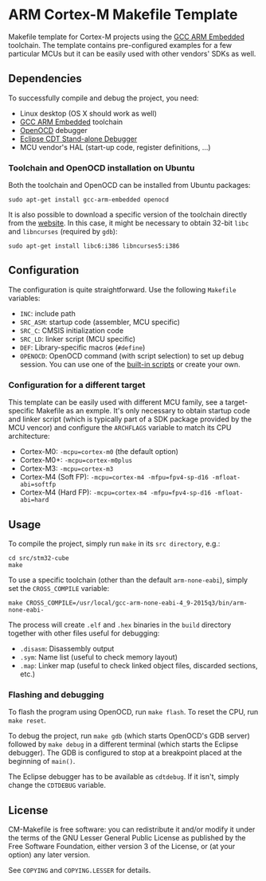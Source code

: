 # ARM Cortex-M Makefile Template

Makefile template for Cortex-M projects using the [GCC ARM Embedded][1]
toolchain. The template contains pre-configured examples for a few particular
MCUs but it can be easily used with other vendors' SDKs as well.

## Dependencies

To successfully compile and debug the project, you need:

- Linux desktop (OS X should work as well)
- [GCC ARM Embedded][1] toolchain
- [OpenOCD][2] debugger
- [Eclipse CDT Stand-alone Debugger][3]
- MCU vendor's HAL (start-up code, register definitions, ...)

### Toolchain and OpenOCD installation on Ubuntu

Both the toolchain and OpenOCD can be installed from Ubuntu packages:

	sudo apt-get install gcc-arm-embedded openocd

It is also possible to download a specific version of the toolchain directly
from the [website][1]. In this case, it might be necessary to obtain 32-bit
`libc` and `libncurses` (required by `gdb`):

	sudo apt-get install libc6:i386 libncurses5:i386

## Configuration

The configuration is quite straightforward. Use the following `Makefile`
variables:

- `INC`: include path
- `SRC_ASM`: startup code (assembler, MCU specific)
- `SRC_C`: CMSIS initialization code
- `SRC_LD`: linker script (MCU specific)
- `DEF`: Library-specific macros (`#define`)
- `OPENOCD`: OpenOCD command (with script selection) to set up debug session.
  You can use one of the [built-in scripts][4] or create your own.

### Configuration for a different target

This template can be easily used with different MCU family, see a
target-specific Makefile as an exmple. It's only necessary to obtain
startup code and linker script (which is typically part of a SDK package
provided by the MCU vencor) and configure the `ARCHFLAGS` variable to match its
CPU architecture:

- Cortex-M0: `-mcpu=cortex-m0` (the default option)
- Cortex-M0+: `-mcpu=cortex-m0plus`
- Cortex-M3: `-mcpu=cortex-m3`
- Cortex-M4 (Soft FP): `-mcpu=cortex-m4 -mfpu=fpv4-sp-d16 -mfloat-abi=softfp`
- Cortex-M4 (Hard FP): `-mcpu=cortex-m4 -mfpu=fpv4-sp-d16 -mfloat-abi=hard`

## Usage

To compile the project, simply run `make` in its `src directory`, e.g.:

	cd src/stm32-cube
	make

To use a specific toolchain (other than the default `arm-none-eabi`), simply
set the `CROSS_COMPILE` variable:

	make CROSS_COMPILE=/usr/local/gcc-arm-none-eabi-4_9-2015q3/bin/arm-none-eabi-

The process will create `.elf` and `.hex` binaries in the `build` directory
together with other files useful for debugging:

- `.disasm`: Disassembly output
- `.sym`: Name list (useful to check memory layout)
- `.map`: Linker map (useful to check linked object files, discarded sections,
  etc.)

### Flashing and debugging

To flash the program using OpenOCD, run `make flash`. To reset the CPU, run
`make reset`.

To debug the project, run `make gdb` (which starts OpenOCD's GDB server)
followed by `make debug` in a different terminal (which starts the Eclipse
debugger). The GDB is configured to stop at a breakpoint placed at the beginning
of `main()`.

The Eclipse debugger has to be available as `cdtdebug`. If it isn't, simply
change the `CDTDEBUG` variable.

## License

CM-Makefile is free software: you can redistribute it and/or modify it under the
terms of the GNU Lesser General Public License as published by the Free Software
Foundation, either version 3 of the License, or (at your option) any later
version.

See `COPYING` and `COPYING.LESSER` for details.

[1]: https://launchpad.net/gcc-arm-embedded
[2]: http://openocd.org/
[3]: https://wiki.eclipse.org/CDT/StandaloneDebugger
[4]: https://github.com/ntfreak/openocd/tree/master/tcl/board
